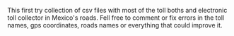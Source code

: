 This first try collection of csv files with most of the toll boths and electronic toll collector in Mexico's roads.
Fell free to comment or fix errors in the toll names, gps coordinates, roads names or everything that could improve it.
